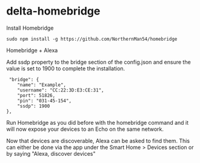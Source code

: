 # delta-homebridge



Install Homebridge
```
sudo npm install -g https://github.com/NorthernMan54/homebridge
```


Homebridge + Alexa

Add ssdp property to the bridge section of the config.json and ensure the value is set to 1900 to complete the installation.
```
 "bridge": {
    "name": "Example",
    "username": "CC:22:3D:E3:CE:31",
    "port": 51826,
    "pin": "031-45-154",
    "ssdp": 1900
},
```
Run Homebridge as you did before with the homebridge command and it will now expose your devices to an Echo on the same network.

Now that devices are discoverable, Alexa can be asked to find them. This can either be done via the app under the Smart Home > Devices section or by saying "Alexa, discover devices"
